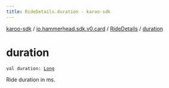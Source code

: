 ```yaml
---
title: RideDetails.duration - karoo-sdk
---
```


[karoo-sdk](../../index.html) / [io.hammerhead.sdk.v0.card](../index.html) / [RideDetails](index.html) / [duration](./duration.html)

# duration

`val duration: `[`Long`](https://kotlinlang.org/api/latest/jvm/stdlib/kotlin/-long/index.html)

Ride duration in ms.


